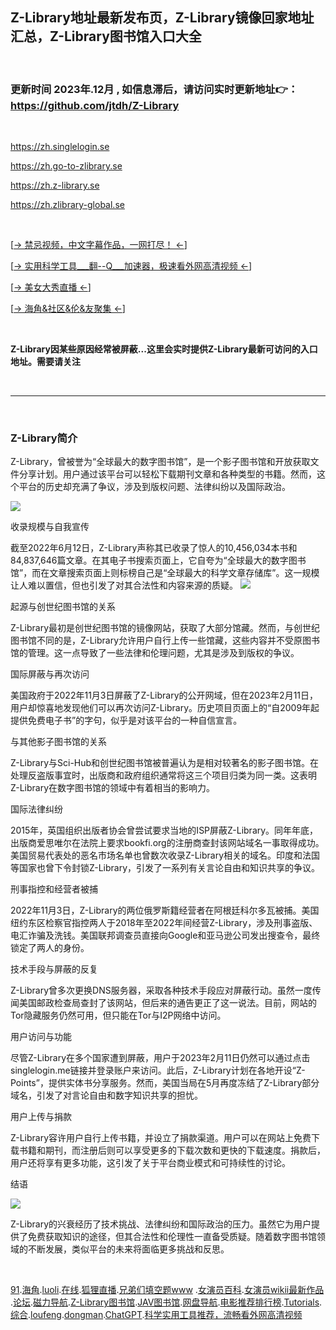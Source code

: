 
## Z-Library地址最新发布页，Z-Library镜像回家地址汇总，Z-Library图书馆入口大全

&nbsp;&nbsp;&nbsp;&nbsp;&nbsp;&nbsp;&nbsp;

###  更新时间 2023年.12月 , 如信息滞后，请访问实时更新地址👉： https://github.com/jtdh/Z-Library

&nbsp;&nbsp;&nbsp;&nbsp;&nbsp;&nbsp;&nbsp;

https://zh.singlelogin.se

https://zh.go-to-zlibrary.se

https://zh.z-library.se

https://zh.zlibrary-global.se

&nbsp;&nbsp;&nbsp;&nbsp;&nbsp;&nbsp;&nbsp;


[[→ 禁忌视频，中文字幕作品，一网打尽！ ←](https://github.com/follow666/tian_kong_ti)]

[[→ 实用科学工具___翻--Q___加速器，极速看外网高清视频 ←](https://github.com/follow666/tian_kong_ti)]

[[→ 美女大秀直播 ←](https://github.com/follow666/tian_kong_ti)]

[[→ 海角&社区&伦&友聚集 ←](https://github.com/follow666/tian_kong_ti)]

&nbsp;&nbsp;&nbsp;&nbsp;

**Z-Library因某些原因经常被屏蔽...这里会实时提供Z-Library最新可访问的入口地址。需要请关注**

&nbsp;&nbsp;&nbsp;&nbsp;&nbsp;&nbsp;&nbsp;

***
&nbsp;&nbsp;&nbsp;&nbsp;&nbsp;&nbsp;&nbsp;
### Z-Library简介

Z-Library，曾被誉为“全球最大的数字图书馆”，是一个影子图书馆和开放获取文件分享计划。用户通过该平台可以轻松下载期刊文章和各种类型的书籍。然而，这个平台的历史却充满了争议，涉及到版权问题、法律纠纷以及国际政治。

![](https://github.com/jtdh/Z-Library/assets/99425739/d7cb7a21-770d-4648-a365-27a028c9cec9)


收录规模与自我宣传

截至2022年6月12日，Z-Library声称其已收录了惊人的10,456,034本书和84,837,646篇文章。在其电子书搜索页面上，它自夸为“全球最大的数字图书馆”，而在文章搜索页面上则标榜自己是“全球最大的科学文章存储库”。这一规模让人难以置信，但也引发了对其合法性和内容来源的质疑。
[![](https://github.com/jtdh/actress/assets/99425739/1d7227dc-2f7e-4034-9504-fcc88858cd38)](https://github.com/follow666/tian_kong_ti)

起源与创世纪图书馆的关系

Z-Library最初是创世纪图书馆的镜像网站，获取了大部分馆藏。然而，与创世纪图书馆不同的是，Z-Library允许用户自行上传一些馆藏，这些内容并不受原图书馆的管理。这一点导致了一些法律和伦理问题，尤其是涉及到版权的争议。

国际屏蔽与再次访问

美国政府于2022年11月3日屏蔽了Z-Library的公开网域，但在2023年2月11日，用户却惊喜地发现他们可以再次访问Z-Library。历史项目页面上的“自2009年起提供免费电子书”的字句，似乎是对该平台的一种自信宣言。

与其他影子图书馆的关系

Z-Library与Sci-Hub和创世纪图书馆被普遍认为是相对较著名的影子图书馆。在处理反盗版事宜时，出版商和政府组织通常将这三个项目归类为同一类。这表明Z-Library在数字图书馆的领域中有着相当的影响力。

国际法律纠纷

2015年，英国组织出版者协会曾尝试要求当地的ISP屏蔽Z-Library。同年年底，出版商爱思唯尔在法院上要求bookfi.org的注册商查封该网站域名一事取得成功。美国贸易代表处的恶名市场名单也曾数次收录Z-Library相关的域名。印度和法国等国家也曾下令封锁Z-Library，引发了一系列有关言论自由和知识共享的争议。

刑事指控和经营者被捕

2022年11月3日，Z-Library的两位俄罗斯籍经营者在阿根廷科尔多瓦被捕。美国纽约东区检察官指控两人于2018年至2022年间经营Z-Library，涉及刑事盗版、电汇诈骗及洗钱。美国联邦调查员直接向Google和亚马逊公司发出搜查令，最终锁定了两人的身份。

技术手段与屏蔽的反复

Z-Library曾多次更换DNS服务器，采取各种技术手段应对屏蔽行动。虽然一度传闻美国邮政检查局查封了该网站，但后来的通告更正了这一说法。目前，网站的Tor隐藏服务仍然可用，但只能在Tor与I2P网络中访问。

用户访问与功能

尽管Z-Library在多个国家遭到屏蔽，用户于2023年2月11日仍然可以通过点击singlelogin.me链接并登录账户来访问。此后，Z-Library计划在各地开设“Z-Points”，提供实体书分享服务。然而，美国当局在5月再度冻结了Z-Library部分域名，引发了对言论自由和数字知识共享的担忧。

用户上传与捐款

Z-Library容许用户自行上传书籍，并设立了捐款渠道。用户可以在网站上免费下载书籍和期刊，而注册后则可以享受更多的下载次数和更快的下载速度。捐款后，用户还将享有更多功能，这引发了关于平台商业模式和可持续性的讨论。

结语

![](https://github.com/jtdh/Z-Library/assets/99425739/61975323-7a3c-4dbb-92a4-aaa1d420b2f6)


Z-Library的兴衰经历了技术挑战、法律纠纷和国际政治的压力。虽然它为用户提供了免费获取知识的途径，但其合法性和伦理性一直备受质疑。随着数字图书馆领域的不断发展，类似平台的未来将面临更多挑战和反思。

 &nbsp;&nbsp;&nbsp;&nbsp; &nbsp;&nbsp;&nbsp;&nbsp; &nbsp;&nbsp;&nbsp;&nbsp; &nbsp;&nbsp;&nbsp;

[91](https://github.com/follow666/91app_download).[海角](https://github.com/follow666/hai_jiao_she_qu).[luoli](https://github.com/follow666/luoli).[在线](https://github.com/follow666/hanxiucao).[狐狸直播](https://github.com/follow666/zhi_bo_app).[兄弟们填空题www](https://github.com/follow666/tian_kong_ti) .[女演员百科](https://github.com/jtdh/actress).[女演员wikii最新作品](https://github.com/jtdh/actress/wiki) .[论坛](https://github.com/jtdh/luntan).[磁力导航](https://github.com/jtdh/cili).[Z-Library图书馆](https://github.com/jtdh/Z-Library).[JAV图书馆](https://github.com/follow666/javlib.com_javlibrary.com).[网盘导航](https://github.com/jtdh/wangpan).[电影推荐排行榜](https://github.com/jtdh/Movie-Recommendation-List/wiki).[Tutorials](https://github.com/jtdh/Online-Web-Tutorials/wiki).[综合](https://github.com/jtdh/jtdh).[loufeng](https://github.com/jtdh/loufeng).[dongman](https://github.com/jtdh/dongman).[ChatGPT](https://github.com/jtdh/ChatGPT).[科学实用工具推荐，流畅看外网高清视频]( https://github.com/follow666/vpn)
